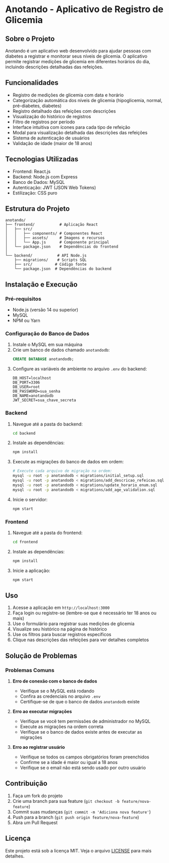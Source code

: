 # Anotando - Aplicativo de Registro de Glicemia

## Sobre o Projeto

Anotando é um aplicativo web desenvolvido para ajudar pessoas com diabetes a registrar e monitorar seus níveis de glicemia. O aplicativo permite registrar medições de glicemia em diferentes horários do dia, incluindo descrições detalhadas das refeições.

## Funcionalidades

- Registro de medições de glicemia com data e horário
- Categorização automática dos níveis de glicemia (hipoglicemia, normal, pré-diabetes, diabetes)
- Registro detalhado das refeições com descrições
- Visualização do histórico de registros
- Filtro de registros por período
- Interface intuitiva com ícones para cada tipo de refeição
- Modal para visualização detalhada das descrições das refeições
- Sistema de autenticação de usuários
- Validação de idade (maior de 18 anos)

## Tecnologias Utilizadas

- Frontend: React.js
- Backend: Node.js com Express
- Banco de Dados: MySQL
- Autenticação: JWT (JSON Web Tokens)
- Estilização: CSS puro

## Estrutura do Projeto

```
anotando/
├── frontend/           # Aplicação React
│   ├── src/
│   │   ├── components/ # Componentes React
│   │   ├── assets/     # Imagens e recursos
│   │   └── App.js      # Componente principal
│   └── package.json    # Dependências do frontend
│
└── backend/           # API Node.js
    ├── migrations/    # Scripts SQL
    ├── src/          # Código fonte
    └── package.json  # Dependências do backend
```

## Instalação e Execução

### Pré-requisitos

- Node.js (versão 14 ou superior)
- MySQL
- NPM ou Yarn

### Configuração do Banco de Dados

1. Instale o MySQL em sua máquina
2. Crie um banco de dados chamado `anotandodb`:
   ```sql
   CREATE DATABASE anotandodb;
   ```
3. Configure as variáveis de ambiente no arquivo `.env` do backend:
   ```
   DB_HOST=localhost
   DB_PORT=3306
   DB_USER=root
   DB_PASSWORD=sua_senha
   DB_NAME=anotandodb
   JWT_SECRET=sua_chave_secreta
   ```

### Backend

1. Navegue até a pasta do backend:
   ```bash
   cd backend
   ```
2. Instale as dependências:
   ```bash
   npm install
   ```
3. Execute as migrações do banco de dados em ordem:
   ```bash
   # Execute cada arquivo de migração na ordem:
   mysql -u root -p anotandodb < migrations/initial_setup.sql
   mysql -u root -p anotandodb < migrations/add_descricao_refeicao.sql
   mysql -u root -p anotandodb < migrations/update_horario_enum.sql
   mysql -u root -p anotandodb < migrations/add_age_validation.sql
   ```
4. Inicie o servidor:
   ```bash
   npm start
   ```

### Frontend

1. Navegue até a pasta do frontend:
   ```bash
   cd frontend
   ```
2. Instale as dependências:
   ```bash
   npm install
   ```
3. Inicie a aplicação:
   ```bash
   npm start
   ```

## Uso

1. Acesse a aplicação em `http://localhost:3000`
2. Faça login ou registre-se (lembre-se que é necessário ter 18 anos ou mais)
3. Use o formulário para registrar suas medições de glicemia
4. Visualize seu histórico na página de histórico
5. Use os filtros para buscar registros específicos
6. Clique nas descrições das refeições para ver detalhes completos

## Solução de Problemas

### Problemas Comuns

1. **Erro de conexão com o banco de dados**

   - Verifique se o MySQL está rodando
   - Confira as credenciais no arquivo `.env`
   - Certifique-se de que o banco de dados `anotandodb` existe

2. **Erro ao executar migrações**

   - Verifique se você tem permissões de administrador no MySQL
   - Execute as migrações na ordem correta
   - Verifique se o banco de dados existe antes de executar as migrações

3. **Erro ao registrar usuário**
   - Verifique se todos os campos obrigatórios foram preenchidos
   - Confirme se a idade é maior ou igual a 18 anos
   - Verifique se o email não está sendo usado por outro usuário

## Contribuição

1. Faça um fork do projeto
2. Crie uma branch para sua feature (`git checkout -b feature/nova-feature`)
3. Commit suas mudanças (`git commit -m 'Adiciona nova feature'`)
4. Push para a branch (`git push origin feature/nova-feature`)
5. Abra um Pull Request

## Licença

Este projeto está sob a licença MIT. Veja o arquivo [LICENSE](LICENSE) para mais detalhes.
